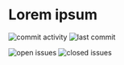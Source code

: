# Lorem ipsum

![commit activity](https://img.shields.io/github/commit-activity/w/inf112-v19/Lorem-Ipsum.svg?style=popout)
![last commit](https://img.shields.io/github/last-commit/inf112-v19/Lorem-Ipsum.svg?style=popout)

![open issues](https://img.shields.io/github/issues-raw/inf112-v19/Lorem-Ipsum.svg?style=popout)
![closed issues](https://img.shields.io/github/issues-closed-raw/inf112-v19/Lorem-Ipsum.svg?colorB=sucess&style=popout)